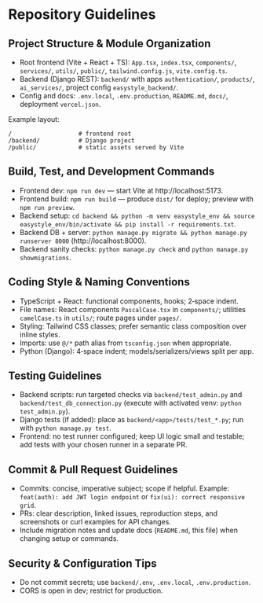 # Repository Guidelines

## Project Structure & Module Organization
- Root frontend (Vite + React + TS): `App.tsx`, `index.tsx`, `components/`, `services/`, `utils/`, `public/`, `tailwind.config.js`, `vite.config.ts`.
- Backend (Django REST): `backend/` with apps `authentication/`, `products/`, `ai_services/`, project config `easystyle_backend/`.
- Config and docs: `.env.local`, `.env.production`, `README.md`, `docs/`, deployment `vercel.json`.

Example layout:
```
/                   # frontend root
/backend/           # Django project
/public/            # static assets served by Vite
```

## Build, Test, and Development Commands
- Frontend dev: `npm run dev` — start Vite at http://localhost:5173.
- Frontend build: `npm run build` — produce `dist/` for deploy; preview with `npm run preview`.
- Backend setup: `cd backend && python -m venv easystyle_env && source easystyle_env/bin/activate && pip install -r requirements.txt`.
- Backend DB + server: `python manage.py migrate && python manage.py runserver 8000` (http://localhost:8000).
- Backend sanity checks: `python manage.py check` and `python manage.py showmigrations`.

## Coding Style & Naming Conventions
- TypeScript + React: functional components, hooks; 2‑space indent.
- File names: React components `PascalCase.tsx` in `components/`; utilities `camelCase.ts` in `utils/`; route pages under `pages/`.
- Styling: Tailwind CSS classes; prefer semantic class composition over inline styles.
- Imports: use `@/*` path alias from `tsconfig.json` when appropriate.
- Python (Django): 4‑space indent; models/serializers/views split per app.

## Testing Guidelines
- Backend scripts: run targeted checks via `backend/test_admin.py` and `backend/test_db_connection.py` (execute with activated venv: `python test_admin.py`).
- Django tests (if added): place as `backend/<app>/tests/test_*.py`; run with `python manage.py test`.
- Frontend: no test runner configured; keep UI logic small and testable; add tests with your chosen runner in a separate PR.

## Commit & Pull Request Guidelines
- Commits: concise, imperative subject; scope if helpful. Example: `feat(auth): add JWT login endpoint` or `fix(ui): correct responsive grid`.
- PRs: clear description, linked issues, reproduction steps, and screenshots or curl examples for API changes.
- Include migration notes and update docs (`README.md`, this file) when changing setup or commands.

## Security & Configuration Tips
- Do not commit secrets; use `backend/.env`, `.env.local`, `.env.production`.
- CORS is open in dev; restrict for production.
